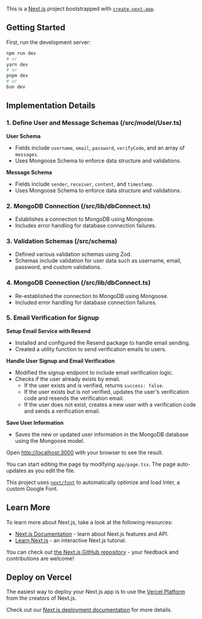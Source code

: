 This is a [Next.js](https://nextjs.org/) project bootstrapped with [`create-next-app`](https://github.com/vercel/next.js/tree/canary/packages/create-next-app).

## Getting Started

First, run the development server:

```bash
npm run dev
# or
yarn dev
# or
pnpm dev
# or
bun dev
```

## Implementation Details

### 1. Define User and Message Schemas (/src/model/User.ts)

**User Schema**
- Fields include `username`, `email`, `password`, `verifyCode`, and an array of `messages`.
- Uses Mongoose Schema to enforce data structure and validations.

**Message Schema**
- Fields include `sender`, `receiver`, `content`, and `timestamp`.
- Uses Mongoose Schema to enforce data structure and validations.

### 2. MongoDB Connection (/src/lib/dbConnect.ts)

- Establishes a connection to MongoDB using Mongoose.
- Includes error handling for database connection failures.

### 3. Validation Schemas (/src/schema)

- Defined various validation schemas using Zod.
- Schemas include validation for user data such as username, email, password, and custom validations.

### 4. MongoDB Connection (/src/lib/dbConnect.ts)

- Re-established the connection to MongoDB using Mongoose.
- Included error handling for database connection failures.

### 5. Email Verification for Signup

**Setup Email Service with Resend**
- Installed and configured the Resend package to handle email sending.
- Created a utility function to send verification emails to users.

**Handle User Signup and Email Verification**
- Modified the signup endpoint to include email verification logic.
- Checks if the user already exists by email.
  - If the user exists and is verified, returns `success: false`.
  - If the user exists but is not verified, updates the user's verification code and resends the verification email.
  - If the user does not exist, creates a new user with a verification code and sends a verification email.

**Save User Information**
- Saves the new or updated user information in the MongoDB database using the Mongoose model.


Open [http://localhost:3000](http://localhost:3000) with your browser to see the result.

You can start editing the page by modifying `app/page.tsx`. The page auto-updates as you edit the file.

This project uses [`next/font`](https://nextjs.org/docs/basic-features/font-optimization) to automatically optimize and load Inter, a custom Google Font.

## Learn More

To learn more about Next.js, take a look at the following resources:

- [Next.js Documentation](https://nextjs.org/docs) - learn about Next.js features and API.
- [Learn Next.js](https://nextjs.org/learn) - an interactive Next.js tutorial.

You can check out [the Next.js GitHub repository](https://github.com/vercel/next.js/) - your feedback and contributions are welcome!

## Deploy on Vercel

The easiest way to deploy your Next.js app is to use the [Vercel Platform](https://vercel.com/new?utm_medium=default-template&filter=next.js&utm_source=create-next-app&utm_campaign=create-next-app-readme) from the creators of Next.js.

Check out our [Next.js deployment documentation](https://nextjs.org/docs/deployment) for more details.


